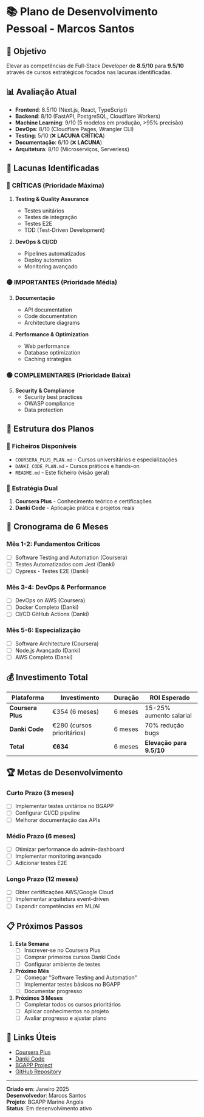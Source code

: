 # 📚 Plano de Desenvolvimento Pessoal - Marcos Santos

## 🎯 **Objetivo**
Elevar as competências de Full-Stack Developer de **8.5/10** para **9.5/10** através de cursos estratégicos focados nas lacunas identificadas.

## 📊 **Avaliação Atual**
- **Frontend**: 8.5/10 (Next.js, React, TypeScript)
- **Backend**: 8/10 (FastAPI, PostgreSQL, Cloudflare Workers)
- **Machine Learning**: 9/10 (5 modelos em produção, >95% precisão)
- **DevOps**: 8/10 (Cloudflare Pages, Wrangler CLI)
- **Testing**: 5/10 (❌ **LACUNA CRÍTICA**)
- **Documentação**: 6/10 (❌ **LACUNA**)
- **Arquitetura**: 8/10 (Microserviços, Serverless)

## 🎯 **Lacunas Identificadas**

### 🔴 **CRÍTICAS (Prioridade Máxima)**
1. **Testing & Quality Assurance**
   - Testes unitários
   - Testes de integração
   - Testes E2E
   - TDD (Test-Driven Development)

2. **DevOps & CI/CD**
   - Pipelines automatizados
   - Deploy automation
   - Monitoring avançado

### 🟡 **IMPORTANTES (Prioridade Média)**
3. **Documentação**
   - API documentation
   - Code documentation
   - Architecture diagrams

4. **Performance & Optimization**
   - Web performance
   - Database optimization
   - Caching strategies

### 🟢 **COMPLEMENTARES (Prioridade Baixa)**
5. **Security & Compliance**
   - Security best practices
   - OWASP compliance
   - Data protection

## 📁 **Estrutura dos Planos**

### 📖 **Ficheiros Disponíveis**
- `COURSERA_PLUS_PLAN.md` - Cursos universitários e especializações
- `DANKI_CODE_PLAN.md` - Cursos práticos e hands-on
- `README.md` - Este ficheiro (visão geral)

### 🎯 **Estratégia Dual**
1. **Coursera Plus** - Conhecimento teórico e certificações
2. **Danki Code** - Aplicação prática e projetos reais

## 📅 **Cronograma de 6 Meses**

### **Mês 1-2: Fundamentos Críticos**
- [ ] Software Testing and Automation (Coursera)
- [ ] Testes Automatizados com Jest (Danki)
- [ ] Cypress - Testes E2E (Danki)

### **Mês 3-4: DevOps & Performance**
- [ ] DevOps on AWS (Coursera)
- [ ] Docker Completo (Danki)
- [ ] CI/CD GitHub Actions (Danki)

### **Mês 5-6: Especialização**
- [ ] Software Architecture (Coursera)
- [ ] Node.js Avançado (Danki)
- [ ] AWS Completo (Danki)

## 💰 **Investimento Total**

| Plataforma | Investimento | Duração | ROI Esperado |
|------------|--------------|---------|--------------|
| **Coursera Plus** | €354 (6 meses) | 6 meses | 15-25% aumento salarial |
| **Danki Code** | €280 (cursos prioritários) | 6 meses | 70% redução bugs |
| **Total** | **€634** | 6 meses | **Elevação para 9.5/10** |

## 🏆 **Metas de Desenvolvimento**

### **Curto Prazo (3 meses)**
- [ ] Implementar testes unitários no BGAPP
- [ ] Configurar CI/CD pipeline
- [ ] Melhorar documentação das APIs

### **Médio Prazo (6 meses)**
- [ ] Otimizar performance do admin-dashboard
- [ ] Implementar monitoring avançado
- [ ] Adicionar testes E2E

### **Longo Prazo (12 meses)**
- [ ] Obter certificações AWS/Google Cloud
- [ ] Implementar arquitetura event-driven
- [ ] Expandir competências em ML/AI

## 📋 **Próximos Passos**

1. **Esta Semana**
   - [ ] Inscrever-se no Coursera Plus
   - [ ] Comprar primeiros cursos Danki Code
   - [ ] Configurar ambiente de testes

2. **Próximo Mês**
   - [ ] Começar "Software Testing and Automation"
   - [ ] Implementar testes básicos no BGAPP
   - [ ] Documentar progresso

3. **Próximos 3 Meses**
   - [ ] Completar todos os cursos prioritários
   - [ ] Aplicar conhecimentos no projeto
   - [ ] Avaliar progresso e ajustar plano

## 🔗 **Links Úteis**

- [Coursera Plus](https://www.coursera.org/plus)
- [Danki Code](https://cursos.dankicode.com/)
- [BGAPP Project](https://bgapp-admin.pages.dev)
- [GitHub Repository](https://github.com/marconadas/arcasadeveloping-bgapp)

---

**Criado em**: Janeiro 2025  
**Desenvolvedor**: Marcos Santos  
**Projeto**: BGAPP Marine Angola  
**Status**: Em desenvolvimento ativo
